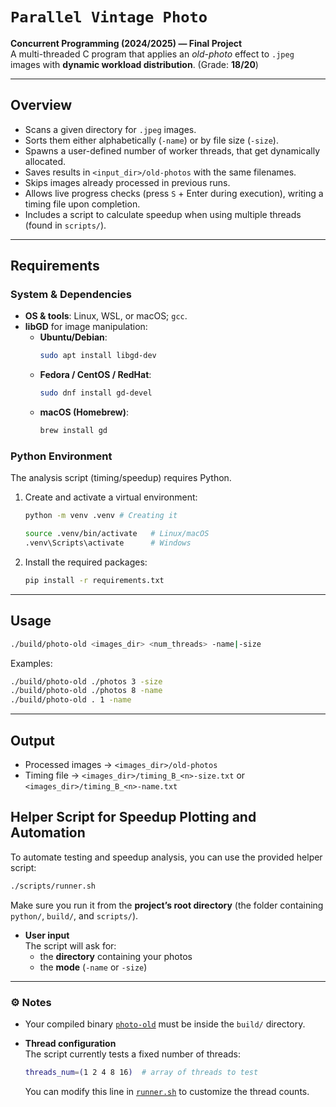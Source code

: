 # `Parallel Vintage Photo`

**Concurrent Programming (2024/2025) — Final Project**  
A multi-threaded C program that applies an *old-photo* effect to `.jpeg` images with **dynamic workload distribution**. (Grade: **18/20**)

---

## Overview

- Scans a given directory for `.jpeg` images.
- Sorts them either alphabetically (`-name`) or by file size (`-size`).
- Spawns a user-defined number of worker threads, that get dynamically allocated.
- Saves results in `<input_dir>/old-photos` with the same filenames.
- Skips images already processed in previous runs.
- Allows live progress checks (press `S` + Enter during execution), writing a timing file upon completion.
- Includes a script to calculate speedup when using multiple threads (found in `scripts/`).

---

## Requirements

### System & Dependencies
- **OS & tools**: Linux, WSL, or macOS; `gcc`.
- **libGD** for image manipulation:  
  - **Ubuntu/Debian**:
    ```bash
    sudo apt install libgd-dev
    ```
  - **Fedora / CentOS / RedHat**:
    ```bash
    sudo dnf install gd-devel
    ```
  - **macOS (Homebrew)**:
    ```bash
    brew install gd
    ```

### Python Environment
The analysis script (timing/speedup) requires Python.  

1. Create and activate a virtual environment:
   ```bash
   python -m venv .venv # Creating it

   source .venv/bin/activate   # Linux/macOS
   .venv\Scripts\activate      # Windows
   ```

2. Install the required packages:
   ```bash
   pip install -r requirements.txt
   ```

---

## Usage

```bash
./build/photo-old <images_dir> <num_threads> -name|-size
```

Examples:

```bash
./build/photo-old ./photos 3 -size
./build/photo-old ./photos 8 -name
./build/photo-old . 1 -name
```
---

## Output

- Processed images → `<images_dir>/old-photos`
- Timing file → `<images_dir>/timing_B_<n>-size.txt` or `<images_dir>/timing_B_<n>-name.txt`



## Helper Script for Speedup Plotting and Automation

To automate testing and speedup analysis, you can use the provided helper script:

```bash
./scripts/runner.sh
```

Make sure you run it from the **project’s root directory** (the folder containing `python/`, `build/`, and `scripts/`).

- **User input**  
  The script will ask for:
  - the **directory** containing your photos  
  - the **mode** (`-name` or `-size`)

---

### ⚙️ Notes

- Your compiled binary [`photo-old`](https://github.com/EngenheiroRodas/Parallel-Vintage-Photo/blob/main/scripts/runner.sh#L30) must be inside the `build/` directory.

- **Thread configuration**  
  The script currently tests a fixed number of threads:  
  ```bash
  threads_num=(1 2 4 8 16)  # array of threads to test
  ```  
  You can modify this line in [`runner.sh`](https://github.com/EngenheiroRodas/Parallel-Vintage-Photo/blob/main/scripts/runner.sh#L14) to customize the thread counts.

